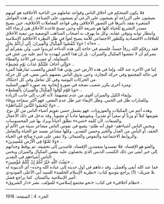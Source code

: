 ------------------------------------------------------------------------

فلا يكون المتحكم في أخلاق الناس وقواعد تعاملهم من الناحية الأخلاقية هو
كونهم يعيشون على الزراعة أو يعيشون على الرعي أو يعيشون على الصناعة.. إن
هذه العوامل المتغيرة تفقد تأثيرها في التصور الأخلاقي وفي قواعد المعاملات
الأخلاقية، حين يصبح مصدر التشريع للحياة كلها هو شريعة الله وحين تصبح
قاعدة الأخلاق هي إرضاء الله وانتظار ثوابه وتوقي عقابه، وكل ما يهرف به
أصحاب المذاهب الوضعية من تبعية الأخلاق للعلاقات الاقتصادية وللطور
الاجتماعي للأمة يصبح لغواً في ظل النظرة الأخلاقية الإسلامية «1» ! «وَلا
تَنْقُصُوا الْمِكْيالَ وَالْمِيزانَ. إِنِّي أَراكُمْ بِخَيْرٍ» ..  
فقد رزقكم الله رزقاً حسناً، فلستم في حاجة إلى هذه الدناءة لتزيدوا غنى، ولن
يفقركم أو يضركم أن لا تنقصوا المكيال والميزان.. بل إن هذا الخير ليهدده
ما أنتم عليه من غش في المعاملة، أو غصب في الأخذ والعطاء.  
«وَإِنِّي أَخافُ عَلَيْكُمْ عَذابَ يَوْمٍ مُحِيطٍ» ..  
إما في الآخرة عند الله. وإما في هذه الأرض حين يؤتي هذا الغش والغصب
ثمارهما المرة في حالة المجتمع وفي حركة التجارة. وحين يذوق الناس بعضهم
بأس بعض، في كل حركة من الحركات اليومية وفي كل تعامل وفي كل احتكاك.  
ومرة أخرى يكرر شعيب نصحه في صورة إيجابية بعد صورة النهي السلبية:  
«وَيا قَوْمِ أَوْفُوا الْمِكْيالَ وَالْمِيزانَ بِالْقِسْطِ» ..  
وإيفاء الكيل والميزان أقوى من عدم نقصهما، لأنه أقرب إلى جانب الزيادة.  
وللعبارات ظل في الحس. وظل الإيفاء غير ظل عدم النقص، فهو أكثر سماحة
ووفاء.  
«وَلا تَبْخَسُوا النَّاسَ أَشْياءَهُمْ» ..  
وهذه أعم من المكيلات والموزونات. فهو يشمل حسن تقويم أشياء الناس من كل
نوع. تقويمها كيلاً أو وزناً أو سعراً أو تقديراً. وتقويمها مادياً او معنوياً.
وقد تدخل في ذلك الأعمال والصفات. لأن كلمة «شيء» تطلق أحياناً ويراد بها
غير المحسوسات.  
وبخس الناس أشياءهم- فوق أنه ظلم- يشيع في نفوس الناس مشاعر سيئة من الألم
أو الحقد، أو اليأس من العدل والخير وحسن التقدير.. وكلها مشاعر تفسد جو
الحياة والتعامل والروابط الاجتماعية والنفوس والضمائر، ولا تبقى على شيء
صالح في الحياة.  
«وَلا تَعْثَوْا فِي الْأَرْضِ مُفْسِدِينَ» ..  
والعثو هو الإفساد، فلا تفسدوا متعمدين الإفساد، قاصدين إلى تحقيقه. ثم
يوقظ وجدانهم إلى خير أبقى من ذلك الكسب الدنس الذي يحصلون عليه بنقص
المكيال والميزان وبخس الناس أشياءهم في التقدير:  
«بَقِيَّتُ اللَّهِ خَيْرٌ لَكُمْ إِنْ كُنْتُمْ مُؤْمِنِينَ» ..  
فما عند الله أبقى وأفضل.. وقد دعاهم في أول حديثه إلى عبادة الله وحده- أي
الدينونة له بلا شريك- (1) يراجع بتوسع كتاب: «نظرية الإسلام الخلقية»
للسيد أبي الأعلى المودودي أمير الإسلامية بباكستان. كما يراجع فصل:  
«نظام أخلاقي» في كتاب: «نحو مجتمع إسلامي» للمؤلف. نشر «دار الشروق» .

------------------------------------------------------------------------

الجزء: 4 ¦ الصفحة: 1918
